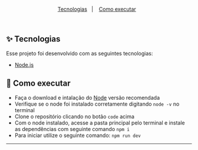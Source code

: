 <p align="center">
  <a href="#-tecnologias">Tecnologias</a>&nbsp;&nbsp;&nbsp;|&nbsp;&nbsp;&nbsp;
  <a href="#-como-executar">Como executar</a>&nbsp;&nbsp;&nbsp;
</p>

<br>

## ✨ Tecnologias

Esse projeto foi desenvolvido com as seguintes tecnologias:

- [Node.js](https://nodejs.org/en/)

## 🚀 Como executar

- Faça o download e intalação do [Node](https://nodejs.org/en/) versão recomendada
- Verifique se o node foi instalado corretamente digitando `node -v` no terminal
- Clone o repositório clicando no botão `code` acima
- Com o node instalado, acesse a pasta principal pelo terminal e instale as dependências com seguinte comando `npm i` 
- Para iniciar utilize o seguinte comando: `npm run dev` 

---
